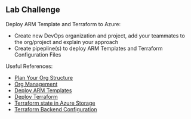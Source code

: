 ## Lab Challenge

Deploy ARM Template and Terraform to Azure:

* Create new DevOps organization and project, add your teammates to the org/project and explain your approach
* Create pipepline(s) to deploy ARM Templates and Terraform Configuration Files

Useful References:

* [Plan Your Org Structure](https://docs.microsoft.com/en-us/azure/devops/user-guide/plan-your-azure-devops-org-structure?view=azure-devops)
* [Org Management](https://docs.microsoft.com/en-us/azure/devops/organizations/accounts/organization-management?view=azure-devops)
* [Deploy ARM Templates](https://medium.com/faun/continuously-deploy-arm-templates-using-azure-devops-1855513c7d56)
* [Deploy Terraform](https://www.azuredevopslabs.com/labs/vstsextend/terraform/)
* [Terraform state in Azure Storage](https://docs.microsoft.com/en-us/azure/terraform/terraform-backend)
* [Terraform Backend Configuration](https://www.terraform.io/docs/backends/types/azurerm.html)



